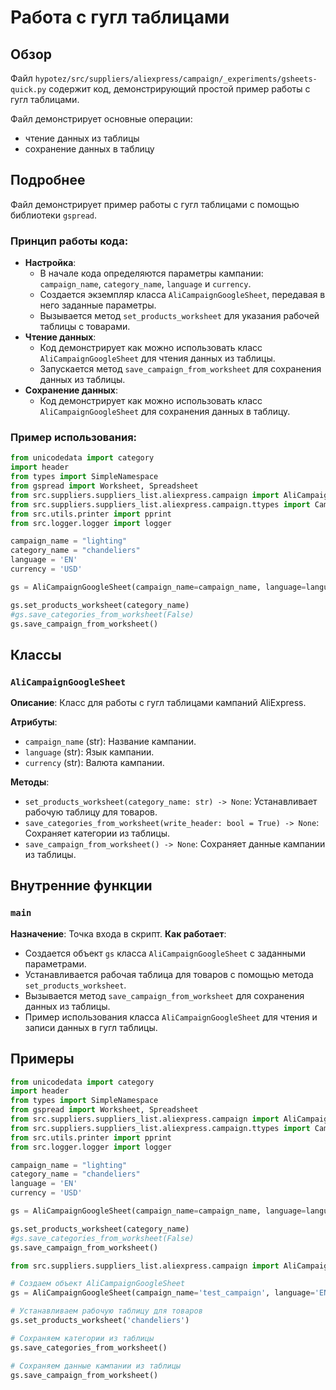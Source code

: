 # Работа с гугл таблицами

## Обзор

Файл `hypotez/src/suppliers/aliexpress/campaign/_experiments/gsheets-quick.py` содержит код, демонстрирующий простой пример работы с гугл таблицами. 

Файл демонстрирует основные операции: 

- чтение данных из таблицы
- сохранение данных в таблицу

## Подробнее

Файл демонстрирует пример работы с гугл таблицами с помощью библиотеки `gspread`. 

### Принцип работы кода:

- **Настройка**: 
    - В начале кода определяются параметры кампании: `campaign_name`, `category_name`, `language` и `currency`.
    - Создается экземпляр класса `AliCampaignGoogleSheet`, передавая в него заданные параметры.
    - Вызывается метод `set_products_worksheet` для указания рабочей таблицы с товарами.
- **Чтение данных**:
    - Код демонстрирует как можно использовать класс `AliCampaignGoogleSheet` для чтения данных из таблицы.
    - Запускается метод `save_campaign_from_worksheet` для сохранения данных из таблицы.
- **Сохранение данных**:
    - Код демонстрирует как можно использовать класс `AliCampaignGoogleSheet` для сохранения данных в таблицу.

### Пример использования:

```python
from unicodedata import category
import header
from types import SimpleNamespace
from gspread import Worksheet, Spreadsheet
from src.suppliers.suppliers_list.aliexpress.campaign import AliCampaignGoogleSheet
from src.suppliers.suppliers_list.aliexpress.campaign.ttypes import CampaignType, CategoryType, ProductType
from src.utils.printer import pprint
from src.logger.logger import logger

campaign_name = "lighting"
category_name = "chandeliers"
language = 'EN'
currency = 'USD'

gs = AliCampaignGoogleSheet(campaign_name=campaign_name, language=language, currency=currency)

gs.set_products_worksheet(category_name)
#gs.save_categories_from_worksheet(False)
gs.save_campaign_from_worksheet()
```

## Классы

### `AliCampaignGoogleSheet`

**Описание**: Класс для работы с гугл таблицами кампаний AliExpress.

**Атрибуты**:

- `campaign_name` (str): Название кампании.
- `language` (str): Язык кампании.
- `currency` (str): Валюта кампании.

**Методы**:

- `set_products_worksheet(category_name: str) -> None`: Устанавливает рабочую таблицу для товаров.
- `save_categories_from_worksheet(write_header: bool = True) -> None`: Сохраняет категории из таблицы.
- `save_campaign_from_worksheet() -> None`: Сохраняет данные кампании из таблицы.

## Внутренние функции

### `main`

**Назначение**: Точка входа в скрипт.
**Как работает**:
-  Создается объект `gs` класса `AliCampaignGoogleSheet` с заданными параметрами.
-  Устанавливается рабочая таблица для товаров с помощью метода `set_products_worksheet`.
-  Вызывается метод `save_campaign_from_worksheet` для сохранения данных из таблицы.
-  Пример использования класса `AliCampaignGoogleSheet` для чтения и записи данных в гугл таблицы.

## Примеры

```python
from unicodedata import category
import header
from types import SimpleNamespace
from gspread import Worksheet, Spreadsheet
from src.suppliers.suppliers_list.aliexpress.campaign import AliCampaignGoogleSheet
from src.suppliers.suppliers_list.aliexpress.campaign.ttypes import CampaignType, CategoryType, ProductType
from src.utils.printer import pprint
from src.logger.logger import logger

campaign_name = "lighting"
category_name = "chandeliers"
language = 'EN'
currency = 'USD'

gs = AliCampaignGoogleSheet(campaign_name=campaign_name, language=language, currency=currency)

gs.set_products_worksheet(category_name)
#gs.save_categories_from_worksheet(False)
gs.save_campaign_from_worksheet()
```

```python
from src.suppliers.suppliers_list.aliexpress.campaign import AliCampaignGoogleSheet

# Создаем объект AliCampaignGoogleSheet
gs = AliCampaignGoogleSheet(campaign_name='test_campaign', language='EN', currency='USD')

# Устанавливаем рабочую таблицу для товаров
gs.set_products_worksheet('chandeliers')

# Сохраняем категории из таблицы
gs.save_categories_from_worksheet()

# Сохраняем данные кампании из таблицы
gs.save_campaign_from_worksheet()